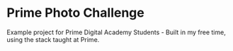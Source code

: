 # Prime Photo Challenge

Example project for Prime Digital Academy Students - Built in my free time, using the stack taught at Prime.
